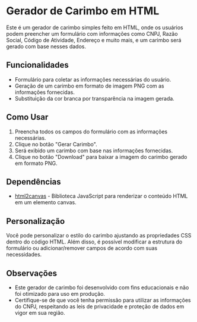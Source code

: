 # Gerador de Carimbo em HTML

Este é um gerador de carimbo simples feito em HTML, onde os usuários podem preencher um formulário com informações como CNPJ, Razão Social, Código de Atividade, Endereço e muito mais, e um carimbo será gerado com base nesses dados.

## Funcionalidades

- Formulário para coletar as informações necessárias do usuário.
- Geração de um carimbo em formato de imagem PNG com as informações fornecidas.
- Substituição da cor branca por transparência na imagem gerada.

## Como Usar

1. Preencha todos os campos do formulário com as informações necessárias.
2. Clique no botão "Gerar Carimbo".
3. Será exibido um carimbo com base nas informações fornecidas.
4. Clique no botão "Download" para baixar a imagem do carimbo gerado em formato PNG.

## Dependências

- [html2canvas](https://html2canvas.hertzen.com) - Biblioteca JavaScript para renderizar o conteúdo HTML em um elemento canvas.

## Personalização

Você pode personalizar o estilo do carimbo ajustando as propriedades CSS dentro do código HTML. Além disso, é possível modificar a estrutura do formulário ou adicionar/remover campos de acordo com suas necessidades.

## Observações

- Este gerador de carimbo foi desenvolvido com fins educacionais e não foi otimizado para uso em produção.
- Certifique-se de que você tenha permissão para utilizar as informações do CNPJ, respeitando as leis de privacidade e proteção de dados em vigor em sua região.
